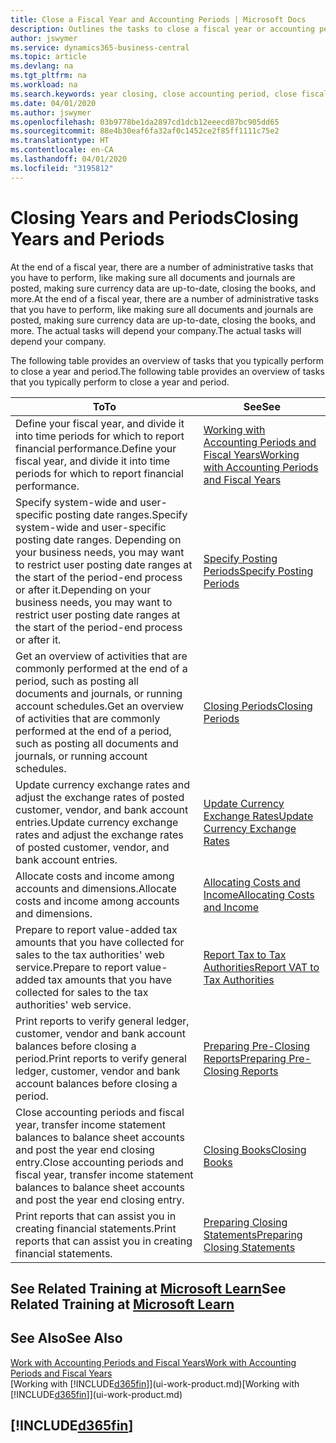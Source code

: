 ```yaml
---
title: Close a Fiscal Year and Accounting Periods | Microsoft Docs
description: Outlines the tasks to close a fiscal year or accounting period, for example, making sure documents and journals are posted and verifying bank balances.
author: jswymer
ms.service: dynamics365-business-central
ms.topic: article
ms.devlang: na
ms.tgt_pltfrm: na
ms.workload: na
ms.search.keywords: year closing, close accounting period, close fiscal year, bank account detailed trial balance
ms.date: 04/01/2020
ms.author: jswymer
ms.openlocfilehash: 03b9778be1da2897cd1dcb12eeecd87bc905dd65
ms.sourcegitcommit: 88e4b30eaf6fa32af0c1452ce2f85ff1111c75e2
ms.translationtype: HT
ms.contentlocale: en-CA
ms.lasthandoff: 04/01/2020
ms.locfileid: "3195812"
---
```

# <a name="closing-years-and-periods"></a><span data-ttu-id="abfb6-103">Closing Years and Periods</span><span class="sxs-lookup"><span data-stu-id="abfb6-103">Closing Years and Periods</span></span>

<span data-ttu-id="abfb6-104">At the end of a fiscal year, there are a number of administrative tasks that you have to perform, like making sure all documents and journals are posted, making sure currency data are up-to-date, closing the books, and more.</span><span class="sxs-lookup"><span data-stu-id="abfb6-104">At the end of a fiscal year, there are a number of administrative tasks that you have to perform, like making sure all documents and journals are posted, making sure currency data are up-to-date, closing the books, and more.</span></span> <span data-ttu-id="abfb6-105">The actual tasks will depend your company.</span><span class="sxs-lookup"><span data-stu-id="abfb6-105">The actual tasks will depend your company.</span></span>

<span data-ttu-id="abfb6-106">The following table provides an overview of tasks that you typically perform to close a year and period.</span><span class="sxs-lookup"><span data-stu-id="abfb6-106">The following table provides an overview of tasks that you typically perform to close a year and period.</span></span>

| <span data-ttu-id="abfb6-107">To</span><span class="sxs-lookup"><span data-stu-id="abfb6-107">To</span></span> | <span data-ttu-id="abfb6-108">See</span><span class="sxs-lookup"><span data-stu-id="abfb6-108">See</span></span> |
| --- | --- |
| <span data-ttu-id="abfb6-109">Define your fiscal year, and divide it into time periods for which to report financial performance.</span><span class="sxs-lookup"><span data-stu-id="abfb6-109">Define your fiscal year, and divide it into time periods for which to report financial performance.</span></span> | [<span data-ttu-id="abfb6-110">Working with Accounting Periods and Fiscal Years</span><span class="sxs-lookup"><span data-stu-id="abfb6-110">Working with Accounting Periods and Fiscal Years</span></span>](finance-accounting-periods-and-fiscal-years.md)|
| <span data-ttu-id="abfb6-111">Specify system-wide and user-specific posting date ranges.</span><span class="sxs-lookup"><span data-stu-id="abfb6-111">Specify system-wide and user-specific posting date ranges.</span></span> <span data-ttu-id="abfb6-112">Depending on your business needs, you may want to restrict user posting date ranges at the start of the period-end process or after it.</span><span class="sxs-lookup"><span data-stu-id="abfb6-112">Depending on your business needs, you may want to restrict user posting date ranges at the start of the period-end process or after it.</span></span> |[<span data-ttu-id="abfb6-113">Specify Posting Periods</span><span class="sxs-lookup"><span data-stu-id="abfb6-113">Specify Posting Periods</span></span>](finance-how-specify-posting-periods.md) |
| <span data-ttu-id="abfb6-114">Get an overview of activities that are commonly performed at the end of a period, such as posting all documents and journals, or running account schedules.</span><span class="sxs-lookup"><span data-stu-id="abfb6-114">Get an overview of activities that are commonly performed at the end of a period, such as posting all documents and journals, or running account schedules.</span></span> |[<span data-ttu-id="abfb6-115">Closing Periods</span><span class="sxs-lookup"><span data-stu-id="abfb6-115">Closing Periods</span></span>](year-how-complete-period-end-processes.md) |
| <span data-ttu-id="abfb6-116">Update currency exchange rates and adjust the exchange rates of posted customer, vendor, and bank account entries.</span><span class="sxs-lookup"><span data-stu-id="abfb6-116">Update currency exchange rates and adjust the exchange rates of posted customer, vendor, and bank account entries.</span></span> |[<span data-ttu-id="abfb6-117">Update Currency Exchange Rates</span><span class="sxs-lookup"><span data-stu-id="abfb6-117">Update Currency Exchange Rates</span></span>](finance-how-update-currencies.md) |
| <span data-ttu-id="abfb6-118">Allocate costs and income among accounts and dimensions.</span><span class="sxs-lookup"><span data-stu-id="abfb6-118">Allocate costs and income among accounts and dimensions.</span></span> |[<span data-ttu-id="abfb6-119">Allocating Costs and Income</span><span class="sxs-lookup"><span data-stu-id="abfb6-119">Allocating Costs and Income</span></span>](year-allocate-costs-income.md) |
| <span data-ttu-id="abfb6-120">Prepare to report value-added tax amounts that you have collected for sales to the tax authorities' web service.</span><span class="sxs-lookup"><span data-stu-id="abfb6-120">Prepare to report value-added tax amounts that you have collected for sales to the tax authorities' web service.</span></span> |[<span data-ttu-id="abfb6-121">Report Tax to Tax Authorities</span><span class="sxs-lookup"><span data-stu-id="abfb6-121">Report VAT to Tax Authorities</span></span>](finance-how-report-vat.md)|
| <span data-ttu-id="abfb6-122">Print reports to verify general ledger, customer, vendor and bank account balances before closing a period.</span><span class="sxs-lookup"><span data-stu-id="abfb6-122">Print reports to verify general ledger, customer, vendor and bank account balances before closing a period.</span></span> |[<span data-ttu-id="abfb6-123">Preparing Pre-Closing Reports</span><span class="sxs-lookup"><span data-stu-id="abfb6-123">Preparing Pre-Closing Reports</span></span>](year-prepare-preclose-reports.md) |
| <span data-ttu-id="abfb6-124">Close accounting periods and fiscal year, transfer income statement balances to balance sheet accounts and post the year end closing entry.</span><span class="sxs-lookup"><span data-stu-id="abfb6-124">Close accounting periods and fiscal year, transfer income statement balances to balance sheet accounts and post the year end closing entry.</span></span> |[<span data-ttu-id="abfb6-125">Closing Books</span><span class="sxs-lookup"><span data-stu-id="abfb6-125">Closing Books</span></span>](year-close-books.md) |
| <span data-ttu-id="abfb6-126">Print reports that can assist you in creating financial statements.</span><span class="sxs-lookup"><span data-stu-id="abfb6-126">Print reports that can assist you in creating financial statements.</span></span> |[<span data-ttu-id="abfb6-127">Preparing Closing Statements</span><span class="sxs-lookup"><span data-stu-id="abfb6-127">Preparing Closing Statements</span></span>](year-prepare-close-statement.md) |

## <a name="see-related-training-at-microsoft-learn"></a><span data-ttu-id="abfb6-128">See Related Training at [Microsoft Learn](/learn/modules/close-fiscal-year-dynamics-365-business-central/index)</span><span class="sxs-lookup"><span data-stu-id="abfb6-128">See Related Training at [Microsoft Learn](/learn/modules/close-fiscal-year-dynamics-365-business-central/index)</span></span>

## <a name="see-also"></a><span data-ttu-id="abfb6-129">See Also</span><span class="sxs-lookup"><span data-stu-id="abfb6-129">See Also</span></span>

[<span data-ttu-id="abfb6-130">Work with Accounting Periods and Fiscal Years</span><span class="sxs-lookup"><span data-stu-id="abfb6-130">Work with Accounting Periods and Fiscal Years</span></span>](finance-accounting-periods-and-fiscal-years.md)  
<span data-ttu-id="abfb6-131">[Working with [!INCLUDE[d365fin](includes/d365fin_md.md)]](ui-work-product.md)</span><span class="sxs-lookup"><span data-stu-id="abfb6-131">[Working with [!INCLUDE[d365fin](includes/d365fin_md.md)]](ui-work-product.md)</span></span>

## [!INCLUDE[d365fin](includes/free_trial_md.md)]  
